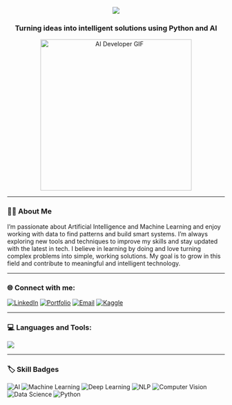 <!-- Light Blue Welcome Banner -->
<p align="center">
  <img src="https://readme-typing-svg.herokuapp.com/?lines=Hi+👋,+I'm+Muhammad+Faizan;Aspiring+AI+Engineer+|+Data+Scientist+|+Python+Enthusiast;&center=true&width=1000&height=50&color=5EB4FF&font=Fira%20Code&size=22&pause=1000">
</p>

<!-- Short Intro Text -->
<h3 align="center">Turning ideas into intelligent solutions using Python and AI</h3>

<!-- Tech-style GIF -->
<p align="center">
  <img src="https://media.giphy.com/media/qgQUggAC3Pfv687qPC/giphy.gif" width="350" alt="AI Developer GIF">
</p>

---

### 🧑‍💼 About Me

I’m passionate about Artificial Intelligence and Machine Learning and enjoy working with data to find patterns and build smart systems. I’m always exploring new tools and techniques to improve my skills and stay updated with the latest in tech. I believe in learning by doing and love turning complex problems into simple, working solutions. My goal is to grow in this field and contribute to meaningful and intelligent technology.

---

### 🌐 Connect with me:

[![LinkedIn](https://img.shields.io/badge/LinkedIn-blue?style=for-the-badge&logo=linkedin)](https://www.linkedin.com/in/muhammad-faizan-1335b0288/)
[![Portfolio](https://img.shields.io/badge/Portfolio-%23000000?style=for-the-badge&logo=firefox)](https://faizan-portfolio1.vercel.app/)
[![Email](https://img.shields.io/badge/Email-D14836?style=for-the-badge&logo=gmail&logoColor=white)](mailto:faizankhandeshmukh28@gmail.com)
[![Kaggle](https://img.shields.io/badge/Kaggle-20BEFF?style=for-the-badge&logo=kaggle&logoColor=white)](https://www.kaggle.com/faizankhan1428)

---

### 💻 Languages and Tools:

<img src="https://skillicons.dev/icons?i=python,jupyter,pandas,numpy,scikit-learn,tensorflow,keras,matplotlib,seaborn,sql,mongodb,git,github,linux,vscode" />

---

### 🏷️ Skill Badges

![AI](https://img.shields.io/badge/Artificial%20Intelligence-blue?style=for-the-badge)
![Machine Learning](https://img.shields.io/badge/Machine%20Learning-green?style=for-the-badge)
![Deep Learning](https://img.shields.io/badge/Deep%20Learning-purple?style=for-the-badge)
![NLP](https://img.shields.io/badge/NLP-orange?style=for-the-badge)
![Computer Vision](https://img.shields.io/badge/Computer%20Vision-yellow?style=for-the-badge)
![Data Science](https://img.shields.io/badge/Data%20Science-0A0A0A?style=for-the-badge)
![Python](https://img.shields.io/badge/Python-3670A0?style=for-the-badge&logo=python&logoColor=ffdd54)

